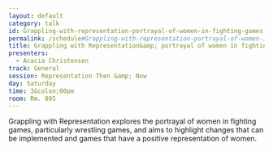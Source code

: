 ```yaml
---
layout: default
category: talk
id: Grappling-with-representation-portrayal-of-women-in-fighting-games
permalink: /schedule#Grappling-with-representation-portrayal-of-women-in-fighting-games
title: Grappling with Representation&amp; portrayal of women in fighting games
presenters:
  - Acacia Christensen
track: General
session: Representation Then &amp; Now
day: Saturday
time: 3&colon;00pm
room: Rm. 805
---
```

Grappling with Representation explores the portrayal of women in fighting games, particularly wrestling games, and aims to highlight changes that can be implemented and games that have a positive representation of women.